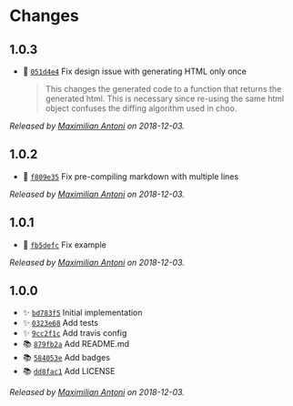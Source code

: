 # Changes

## 1.0.3

- 🐛 [`051d4e4`](https://github.com/mantoni/nanomd.js/commit/051d4e49b93c121da5911bd6961fd36907c13ead)
  Fix design issue with generating HTML only once
    >
    > This changes the generated code to a function that returns the generated
    > html. This is necessary since re-using the same html object confuses the
    > diffing algorithm used in choo.
    >

_Released by [Maximilian Antoni](https://github.com/mantoni) on 2018-12-03._

## 1.0.2

- 🐛 [`f809e35`](https://github.com/mantoni/nanomd.js/commit/f809e35ed1863842b99970b47b340747d0d9ee32)
  Fix pre-compiling markdown with multiple lines

_Released by [Maximilian Antoni](https://github.com/mantoni) on 2018-12-03._

## 1.0.1

- 🐛 [`fb5defc`](https://github.com/mantoni/nanomd.js/commit/fb5defcca038fc4f7b85104431a21360130dc9a0)
  Fix example

_Released by [Maximilian Antoni](https://github.com/mantoni) on 2018-12-03._

## 1.0.0

- ✨ [`bd783f5`](https://github.com/mantoni/nanomd.js/commit/bd783f5c01ca1ed9f0c9d9a2252094a81b837e2c)
  Initial implementation
- ✨ [`0323e68`](https://github.com/mantoni/nanomd.js/commit/0323e683e3dd3a8f9e329f976f2d75d29e382e0f)
  Add tests
- ✨ [`9cc2f1c`](https://github.com/mantoni/nanomd.js/commit/9cc2f1c3d44a7aaaad149488ca4b811a85e53d86)
  Add travis config
- 📚 [`879fb2a`](https://github.com/mantoni/nanomd.js/commit/879fb2ab6c3775e86104f9e6531ebb1ea19fdfe9)
  Add README.md
- 📚 [`584053e`](https://github.com/mantoni/nanomd.js/commit/584053e63199ccbfe61958ae000ae0ac81d4ac04)
  Add badges
- 📚 [`dd8fac1`](https://github.com/mantoni/nanomd.js/commit/dd8fac15379fe9bca048765414a8d57b273fc09d)
  Add LICENSE

_Released by [Maximilian Antoni](https://github.com/mantoni) on 2018-12-03._
